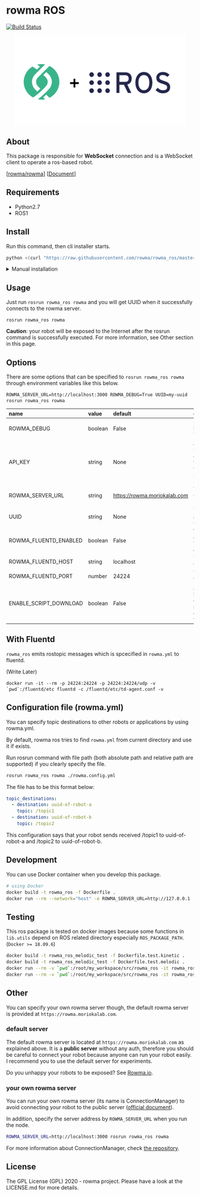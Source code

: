 # rowma ROS
[![Build Status](https://travis-ci.com/asmsuechan/rowma_ros.svg?branch=master)](https://travis-ci.com/asmsuechan/rowma_ros)

<p align="center">
  <img width="460" src="/logo.png">
</p>

## About
This package is responsible for **WebSocket** connection and is a WebSocket client to operate a ros-based robot.

[[rowma/rowma](https://github.com/rowma/rowma)] [[Document](https://rowma.github.io/documentation/en/rowma-ros-overview)]

## Requirements
* Python2.7
* ROS1

## Install
Run this command, then cli installer starts.

```sh
python <(curl "https://raw.githubusercontent.com/rowma/rowma_ros/master/install.py" -s -N)
```

<details><summary>Manual installation</summary>
<p>
You can install `rowma_ros` manually if you fail the installation by the above command.

```sh
cd ~/catkin_ws/src
git clone https://github.com/asmsuechan/rowma_ros
cd rowma_ros
pip install -r requirements.txt
catkin_make
```
</p>
</details>

## Usage
Just run `rosrun rowma_ros rowma` and you will get UUID when it successfully connects to the rowma server.

```
rosrun rowma_ros rowma
```

**Caution**: your robot will be exposed to the Internet after the rosrun command is successfully executed. For more information, see Other section in this page.

## Options
There are some options that can be specified to `rosrun rowma_ros rowma` through environment variables like this below.

```
ROWMA_SERVER_URL=http://localhost:3000 ROWMA_DEBUG=True UUID=my-uuid rosrun rowma_ros rowma
```

|name|value|default|description|
|:-|:-|:-|:-|
|ROWMA_DEBUG|boolean|False|Debug logs are shown if you set this value as True.|
|API_KEY|string|None|API_KEY can be specified for authentication. This value is used along with an authenticator server specified by ROWMA_SERVER_URL.|
|ROWMA_SERVER_URL|string|https://rowma.moriokalab.com|This value describes ConnectionManager URL.|
|UUID|string|None|You can set an arbitrary UUID by using this variable.|
|ROWMA_FLUENTD_ENABLED|boolean|False|We support fluentd to emit rostopic  data. Set True to enable fluentd emission.|
|ROWMA_FLUENTD_HOST|string|localhost|You can specify your fluentd's host name.|
|ROWMA_FLUENTD_PORT|number|24224|You can specify your fluentd's port number.|
|ENABLE_SCRIPT_DOWNLOAD|boolean|False|Any python code will be downloaded and executed as a ROS node in `rowma directory/scripts` if you set this value True.|

## With Fluentd
`rowma_ros` emits rostopic messages which is spcecified in `rowma.yml` to fluentd.

(Write Later)

```
docker run -it --rm -p 24224:24224 -p 24224:24224/udp -v `pwd`:/fluentd/etc fluentd -c /fluentd/etc/td-agent.conf -v
```

## Configuration file (rowma.yml)
You can specify topic destinations to other robots or applications by using rowma.yml.

By default, rowma ros tries to find `rowma.yml` from current directory and use it if exists.

Run rosrun command with file path (both absolute path and relative path are supported) if you clearly specify the file.

```sh
rosrun rowma_ros rowma ./rowma.config.yml
```

The file has to be this format below:

```yaml
topic_destinations:
  - destination: uuid-of-robot-a
    topic: /topic1
  - destination: uuid-of-robot-b
    topic: /topic2
```

This configuration says that your robot sends received /topic1 to uuid-of-robot-a and /topic2 to uuid-of-robot-b.

## Development
You can use Docker container when you develop this package.

```sh
# using Docker
docker build -t rowma_ros -f Dockerfile .
docker run --rm --network="host" -e ROWMA_SERVER_URL=http://127.0.0.1 -it rowma_ros
```

## Testing
This ros package is tested on docker images because some functions in `lib.utils` depend on ROS related directory especially `ROS_PACKAGE_PATH`. (`Docker >= 18.09.6`)

```sh
docker build -t rowma_ros_melodic_test -f Dockerfile.test.kinetic .
docker build -t rowma_ros_melodic_test -f Dockerfile.test.melodic .
docker run --rm -v `pwd`:/root/my_workspace/src/rowma_ros -it rowma_ros_kinetic_test
docker run --rm -v `pwd`:/root/my_workspace/src/rowma_ros -it rowma_ros_melodic_test
```

## Other
You can specify your own rowma server though, the default rowma server is provided at `https://rowma.moriokalab.com`.

### default server
The default rowma server is located at `https://rowma.moriokalab.com` as explained above. It is a **public server** without any auth, therefore you should be careful to connect your robot because anyone can run your robot easily. I recommend you to use the default server for experiments.

Do you unhappy your robots to be exposed? See [Rowma.io](https://rowma.io).

### your own rowma server
You can run your own rowma server (its name is ConnectionManager) to avoid connecting your robot to the public server ([official document](https://rowma.github.io/documentation/en/host-your-network)).

In addition, specify the server address by `ROWMA_SERVER_URL` when you run the node.

```sh
ROWMA_SERVER_URL=http://localhost:3000 rosrun rowma_ros rowma
```

For more information about ConnectionManager, check [the repository](https://github.com/rowma/rowma).

## License
The GPL License (GPL) 2020 - rowma project. Please have a look at the LICENSE.md for more details.
